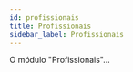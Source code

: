 ```yaml
---
id: profissionais
title: Profissionais
sidebar_label: Profissionais
---
```


O módulo "Profissionais"...
